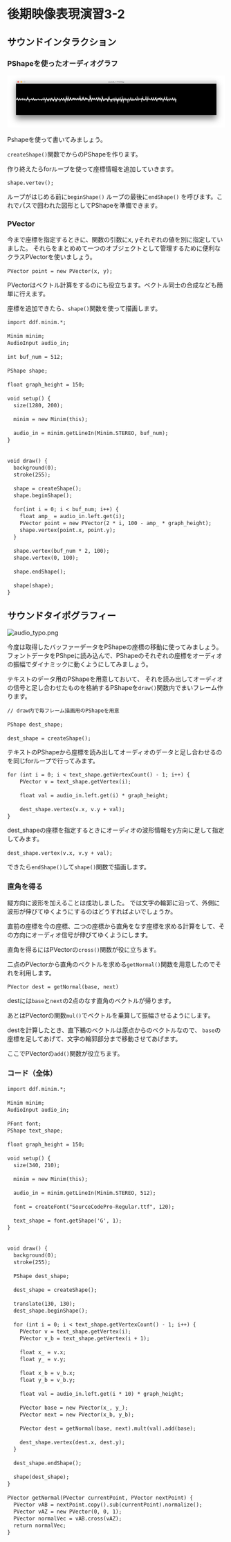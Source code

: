 # 後期映像表現演習3-2

## サウンドインタラクション

### PShapeを使ったオーディオグラフ

![audio_graph.png](図版/audio_graph.png)

Pshapeを使って書いてみましょう。

```createShape()```関数でからのPShapeを作ります。

作り終えたらforループを使って座標情報を追加していきます。

```
shape.vertev();
```

ループがはじめる前に```beginShape()```
ループの最後に```endShape()```
を呼びます。これでパスで囲われた図形としてPShapeを準備できます。


### PVector

今まで座標を指定するときに、関数の引数にx, yそれぞれの値を別に指定していました。
それらをまとめめて一つのオブジェクトとして管理するために便利なクラスPVectorを使いましょう。

```PVector point = new PVector(x, y);```

PVectorはベクトル計算をするのにも役立ちます。ベクトル同士の合成なども簡単に行えます。


座標を追加できたら、```shape()```関数を使って描画します。

```
import ddf.minim.*;

Minim minim;
AudioInput audio_in;

int buf_num = 512;

PShape shape;

float graph_height = 150;
 
void setup() {
  size(1280, 200);
 
  minim = new Minim(this);
 
  audio_in = minim.getLineIn(Minim.STEREO, buf_num);
}


void draw() {
  background(0);
  stroke(255);
  
  shape = createShape();
  shape.beginShape();
  
  for(int i = 0; i < buf_num; i++) {
    float amp_ = audio_in.left.get(i);
    PVector point = new PVector(2 * i, 100 - amp_ * graph_height);
    shape.vertex(point.x, point.y);
  }
  
  shape.vertex(buf_num * 2, 100);
  shape.vertex(0, 100);
  
  shape.endShape();
  
  shape(shape);
}
```


## サウンドタイポグラフィー

![audio_typo.png](図版/audio_typo.png)

今度は取得したバッファーデータをPShapeの座標の移動に使ってみましょう。
フォントデータをPShpeに読み込んで、PShapeのそれぞれの座標をオーディオの振幅でダイナミックに動くようにしてみましょう。


テキストのデータ用のPShapeを用意しておいて、
それを読み出してオーディオの信号と足し合わせたものを格納するPShapeを```draw()```関数内でまいフレーム作ります。

```
// draw内で毎フレーム描画用のPShapeを用意

PShape dest_shape;
  
dest_shape = createShape();
```

テキストのPShapeから座標を読み出してオーディオのデータと足し合わせるのを同じforループで行ってみます。

```
for (int i = 0; i < text_shape.getVertexCount() - 1; i++) {
    PVector v = text_shape.getVertex(i);

    float val = audio_in.left.get(i) * graph_height;

    dest_shape.vertex(v.x, v.y + val);
}

```

dest_shapeの座標を指定するときにオーディオの波形情報をy方向に足して指定してみます。

```dest_shape.vertex(v.x, v.y + val);```

できたら```endShape()```して```shape()```関数で描画します。


### 直角を得る

縦方向に波形を加えることは成功しました。
では文字の輪郭に沿って、外側に波形が伸びてゆくようにするのはどうすればよいでしょうか。

直前の座標を今の座標、二つの座標から直角をなす座標を求める計算をして、その方向にオーディオ信号が伸びてゆくようにします。

直角を得るにはPVectorの```cross()```関数が役に立ちます。


二点のPVectorから直角のベクトルを求める```getNormal()```関数を用意したのでそれを利用します。


```
PVector dest = getNormal(base, next)
```

destには```base```と```next```の2点のなす直角のベクトルが帰ります。

あとはPVectorの関数```mul()```でベクトルを乗算して振幅させるようにします。

destを計算したとき、直下鵜のベクトルは原点からのベクトルなので、
```base```の座標を足してあげて、文字の輪郭部分まで移動させてあげます。

ここでPVectorの```add()```関数が役立ちます。


### コード（全体）

```
import ddf.minim.*;

Minim minim;
AudioInput audio_in;

PFont font;
PShape text_shape;

float graph_height = 150;
 
void setup() {
  size(340, 210);
 
  minim = new Minim(this);
 
  audio_in = minim.getLineIn(Minim.STEREO, 512);
   
  font = createFont("SourceCodePro-Regular.ttf", 120);
  
  text_shape = font.getShape('G', 1);
}


void draw() {
  background(0);
  stroke(255);
 
  PShape dest_shape;
  
  dest_shape = createShape();
  
  translate(130, 130);
  dest_shape.beginShape();

  for (int i = 0; i < text_shape.getVertexCount() - 1; i++) {
    PVector v = text_shape.getVertex(i);
    PVector v_b = text_shape.getVertex(i + 1);
    
    float x_ = v.x;
    float y_ = v.y;
    
    float x_b = v_b.x;
    float y_b = v_b.y;
    
    float val = audio_in.left.get(i * 10) * graph_height;
    
    PVector base = new PVector(x_, y_);
    PVector next = new PVector(x_b, y_b);
    
    PVector dest = getNormal(base, next).mult(val).add(base);
  
    dest_shape.vertex(dest.x, dest.y);
  }
  
  dest_shape.endShape();
  
  shape(dest_shape);
}

PVector getNormal(PVector currentPoint, PVector nextPoint) {
  PVector vAB = nextPoint.copy().sub(currentPoint).normalize();
  PVector vAZ = new PVector(0, 0, 1);
  PVector normalVec = vAB.cross(vAZ);
  return normalVec;
}
```
